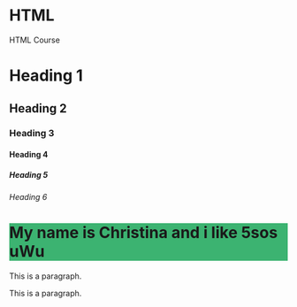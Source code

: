 # HTML
HTML Course

<!DOCTYPE html>
<html>
<body>

<h1>Heading 1</h1>
<h2>Heading 2</h2>
<h3>Heading 3</h3>
<h4>Heading 4</h4>
<h5>Heading 5</h5>
<h6>Heading 6</h6>

</body>
</html>


<html>
<body>

<h1 style="background-color:MediumSeaGreen;">My name is Christina and i like 5sos uWu</h1>
<p>This is a paragraph.</p>
<p>This is a paragraph.</p>


